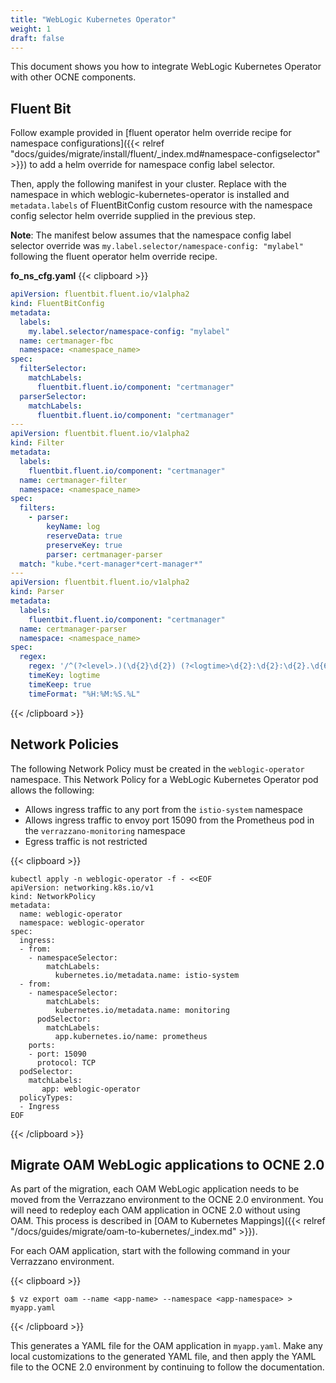 ```yaml
---
title: "WebLogic Kubernetes Operator"
weight: 1
draft: false
---
```

This document shows you how to integrate WebLogic Kubernetes Operator with other OCNE components.

## Fluent Bit
Follow example provided in [fluent operator helm override recipe for namespace configurations]({{< relref "docs/guides/migrate/install/fluent/_index.md#namespace-configselector" >}}) to add a helm override for namespace config label selector.

Then, apply the following manifest in your cluster. Replace <namespace-name> with the namespace in which weblogic-kubernetes-operator is installed and `metadata.labels` of FluentBitConfig custom resource with the namespace config selector helm override supplied in the previous step.

**Note**: The manifest below assumes that the namespace config label selector override was `my.label.selector/namespace-config: "mylabel"` following the fluent operator helm override recipe.

**fo_ns_cfg.yaml**
{{< clipboard >}}
<div class="highlight">

```yaml
apiVersion: fluentbit.fluent.io/v1alpha2
kind: FluentBitConfig
metadata:
  labels:
    my.label.selector/namespace-config: "mylabel"
  name: certmanager-fbc
  namespace: <namespace_name>
spec:
  filterSelector:
    matchLabels:
      fluentbit.fluent.io/component: "certmanager"
  parserSelector:
    matchLabels:
      fluentbit.fluent.io/component: "certmanager"
---
apiVersion: fluentbit.fluent.io/v1alpha2
kind: Filter
metadata:
  labels:
    fluentbit.fluent.io/component: "certmanager"
  name: certmanager-filter
  namespace: <namespace_name>
spec:
  filters:
    - parser:
        keyName: log
        reserveData: true
        preserveKey: true
        parser: certmanager-parser
  match: "kube.*cert-manager*cert-manager*"
---
apiVersion: fluentbit.fluent.io/v1alpha2
kind: Parser
metadata:
  labels:
    fluentbit.fluent.io/component: "certmanager"
  name: certmanager-parser
  namespace: <namespace_name>
spec:
  regex:
    regex: '/^(?<level>.)(\d{2}\d{2}) (?<logtime>\d{2}:\d{2}:\d{2}.\d{6})\s*?(?<message>[\s\S]*?)$/'
    timeKey: logtime
    timeKeep: true
    timeFormat: "%H:%M:%S.%L"
```

</div>
{{< /clipboard >}}

## Network Policies
The following Network Policy must be created in the `weblogic-operator` namespace. This Network Policy for a WebLogic Kubernetes Operator pod allows the following:

- Allows ingress traffic to any port from the `istio-system` namespace
- Allows ingress traffic to envoy port 15090 from the Prometheus pod in the `verrazzano-monitoring` namespace
- Egress traffic is not restricted

{{< clipboard >}}
<div class="highlight">

```
kubectl apply -n weblogic-operator -f - <<EOF
apiVersion: networking.k8s.io/v1
kind: NetworkPolicy
metadata:
  name: weblogic-operator
  namespace: weblogic-operator
spec:
  ingress:
  - from:
    - namespaceSelector:
        matchLabels:
          kubernetes.io/metadata.name: istio-system
  - from:
    - namespaceSelector:
        matchLabels:
          kubernetes.io/metadata.name: monitoring
      podSelector:
        matchLabels:
          app.kubernetes.io/name: prometheus
    ports:
    - port: 15090
      protocol: TCP
  podSelector:
    matchLabels:
       app: weblogic-operator
  policyTypes:
  - Ingress
EOF
```
</div>
{{< /clipboard >}}

## Migrate OAM WebLogic applications to OCNE 2.0
As part of the migration, each OAM WebLogic application needs to be moved from the Verrazzano environment to the OCNE 2.0 environment. You will need to redeploy each OAM application in OCNE 2.0 without using OAM. This process is described in [OAM to Kubernetes Mappings]({{< relref "/docs/guides/migrate/oam-to-kubernetes/_index.md" >}}).

For each OAM application, start with the following command in your Verrazzano environment.

{{< clipboard >}}
<div class="highlight">

```
$ vz export oam --name <app-name> --namespace <app-namespace> > myapp.yaml
```
</div>
{{< /clipboard >}}

This generates a YAML file for the OAM application in `myapp.yaml`. Make any local customizations to the generated YAML file, and then apply the YAML file to the OCNE 2.0 environment by continuing to follow the documentation.

